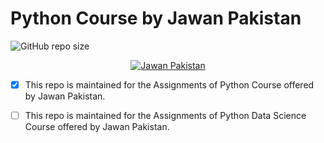 # Python Course by Jawan Pakistan

![GitHub repo size](https://img.shields.io/github/repo-size/shaheerahm/PythonJPcourse?logo=github&style=plastic)

<p align="center"> <a href="https://www.facebook.com/jawanPakistan786" target="blank"> <img src ="https://scontent.fkhi2-2.fna.fbcdn.net/v/t1.6435-9/152579481_242653564072176_6181324675149097878_n.jpg?_nc_cat=101&ccb=1-5&_nc_sid=09cbfe&_nc_eui2=AeG_XsV_OD38uJe6JwPJxy1r_ZA5Af95qMf9kDkB_3mox5DVzx3XAjV5_EMJ4FE5H9I&_nc_ohc=SQFgEkG6BSIAX9TW-JA&_nc_ht=scontent.fkhi2-2.fna&oh=1d4e8854bb5b410e25725dfb2f77328e&oe=61CB94F8" alt="Jawan Pakistan"/> </a>
<p>
  
- [X] This repo is maintained for the Assignments of Python Course offered by Jawan Pakistan.

- [ ] This repo is maintained for the  Assignments of Python Data Science Course offered by Jawan Pakistan.
